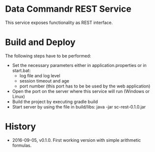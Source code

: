 # Data Commandr REST Service

This service exposes functionality as REST interface.

# Build and Deploy

The following steps have to be performed: 
* Set the necessary parameters either in application.properties or in start.bat:
  * log file and log level
  * session timeout and age
  * port number (this port has to be be used by the web application)
* Open the port on the server where this service will run (Windows or Linux)
* Build the project by executing gradle build 
* Start server by using the file in build/libs: java -jar sc-rest-0.1.0.jar

# History

* 2016-09-05, v0.1.0. First working version with simple arithmetic formulas.
